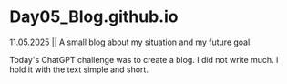 # Day05_Blog.github.io
11.05.2025 || A small blog about my situation and my future goal.

Today's ChatGPT challenge was to create a blog. I did not write much. I hold it with the text simple and short.
